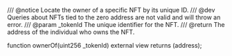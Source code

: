 /// @notice Locate the owner of a specific NFT by its unique ID.
/// @dev Queries about NFTs tied to the zero address are not valid and will throw an error.
/// @param _tokenId The unique identifier for the NFT.
/// @return The address of the individual who owns the NFT.

function ownerOf(uint256 _tokenId) external view returns (address);